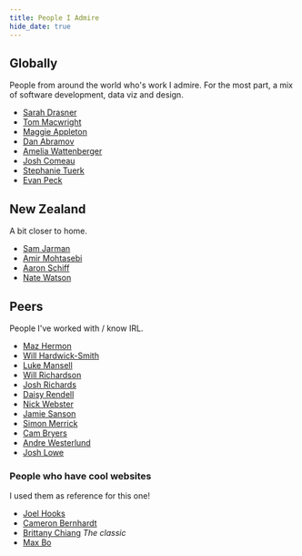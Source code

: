 ```yaml
---
title: People I Admire
hide_date: true
---
```


## Globally

People from around the world who's work I admire. For the most part, a mix of software development, data viz and design. 

- [Sarah Drasner](https://sarah.dev)
- [Tom Macwright](https://macwright.com)
- [Maggie Appleton](https://maggieappleton.com)
- [Dan Abramov](https://danabra.mov)
- [Amelia Wattenberger](https://wattenberger.com)
- [Josh Comeau](https://www.joshwcomeau.com)
- [Stephanie Tuerk](https://stephanietuerk.net)
- [Evan Peck](https://evanpeck.github.io/)

## New Zealand

A bit closer to home.

- [Sam Jarman](https://www.samjarman.co.nz)
- [Amir Mohtasebi](https://mohtasebi.com)
- [Aaron Schiff](https://schiff.nz/)
- [Nate Watson](https://nw.nz/)

## Peers

People I've worked with / know IRL.

- [Maz Hermon](https://github.com/mazhermon)
- [Will Hardwick-Smith](https://www.willhs.me)
- [Luke Mansell](https://github.com/lukemansell)
- [Will Richardson](https://willhbr.net)
- [Josh Richards](https://josh.work)
- [Daisy Rendell](https://dazede.github.io)
- [Nick Webster](https://nick.geek.nz)
- [Jamie Sanson](https://jamie.sanson.dev/)
- [Simon Merrick](https://simonmerrick.com)
- [Cam Bryers](https://www.cameronbryers.dev)
- [Andre Westerlund](https://www.andrewesterlund.com)
- [Josh Lowe](https://www.joshjohnlowe.com)

### People who have cool websites

I used them as reference for this one!

- [Joel Hooks](https://joelhooks.com)
- [Cameron Bernhardt](https://cameronbernhardt.com)
- [Brittany Chiang](https://brittanychiang.com) *The classic*
- [Max Bo](https://maxbo.me)
